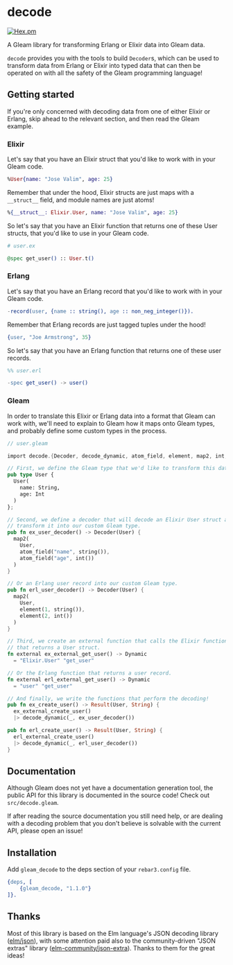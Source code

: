# decode
[![Hex.pm](https://img.shields.io/hexpm/v/gleam_decode)](https://hex.pm/packages/gleam_decode)

A Gleam library for transforming Erlang or Elixir data into Gleam data.

`decode` provides you with the tools to build `Decoder`s, which can be used to
transform data from Erlang or Elixir into typed data that can then be operated
on with all the safety of the Gleam programming language!

## Getting started

If you're only concerned with decoding data from one of either Elixir or Erlang,
skip ahead to the relevant section, and then read the Gleam example.

### Elixir

Let's say that you have an Elixir struct that you'd like to work with in your
Gleam code.

```elixir
%User{name: "Jose Valim", age: 25}
```

Remember that under the hood, Elixir structs are just maps with a `__struct__`
field, and module names are just atoms!

```elixir
%{__struct__: Elixir.User, name: "Jose Valim", age: 25}
```

So let's say that you have an Elixir function that returns one of these User
structs, that you'd like to use in your Gleam code.

```elixir
# user.ex

@spec get_user() :: User.t()
```

### Erlang

Let's say that you have an Erlang record that you'd like to work with in your
Gleam code.

```erlang
-record(user, {name :: string(), age :: non_neg_integer()}).
```

Remember that Erlang records are just tagged tuples under the hood!

```erlang
{user, "Joe Armstrong", 35}
```

So let's say that you have an Erlang function that returns one of these user
records.

```erlang
%% user.erl

-spec get_user() -> user()
```

### Gleam

In order to translate this Elixir or Erlang data into a format that Gleam can
work with, we'll need to explain to Gleam how it maps onto Gleam types, and
probably define some custom types in the process.

```rust
// user.gleam

import decode.{Decoder, decode_dynamic, atom_field, element, map2, int, string}

// First, we define the Gleam type that we'd like to transform this data into.
pub type User {
  User(
    name: String,
    age: Int
  )
};

// Second, we define a decoder that will decode an Elixir User struct and
// transform it into our custom Gleam type.
pub fn ex_user_decoder() -> Decoder(User) {
  map2(
    User,
    atom_field("name", string()),
    atom_field("age", int())
  )
}

// Or an Erlang user record into our custom Gleam type.
pub fn erl_user_decoder() -> Decoder(User) {
  map2(
    User,
    element(1, string()),
    element(2, int())
  )
}

// Third, we create an external function that calls the Elixir function
// that returns a User struct.
fn external ex_external_get_user() -> Dynamic
  = "Elixir.User" "get_user"

// Or the Erlang function that returns a user record.
fn external erl_external_get_user() -> Dynamic
  = "user" "get_user"

// And finally, we write the functions that perform the decoding!
pub fn ex_create_user() -> Result(User, String) {
  ex_external_create_user()
  |> decode_dynamic(_, ex_user_decoder())

pub fn erl_create_user() -> Result(User, String) {
  erl_external_create_user()
  |> decode_dynamic(_, erl_user_decoder())
}
```


## Documentation

Although Gleam does not yet have a documentation generation tool, the public API
for this library is documented in the source code! Check out `src/decode.gleam`.

If after reading the source documentation you still need help, or are dealing
with a decoding problem that you don't believe is solvable with the current API,
please open an issue!


## Installation

Add `gleam_decode` to the deps section of your `rebar3.config` file.

```erlang
{deps, [
    {gleam_decode, "1.1.0"}
]}.
```


## Thanks

Most of this library is based on the Elm language's JSON decoding library
([elm/json][1]), with some attention paid also to the community-driven "JSON
extras" library ([elm-community/json-extra][2]). Thanks to them for the great
ideas!

[1]: https://github.com/elm/json/tree/master
[2]: https://github.com/elm-community/json-extra/tree/master
